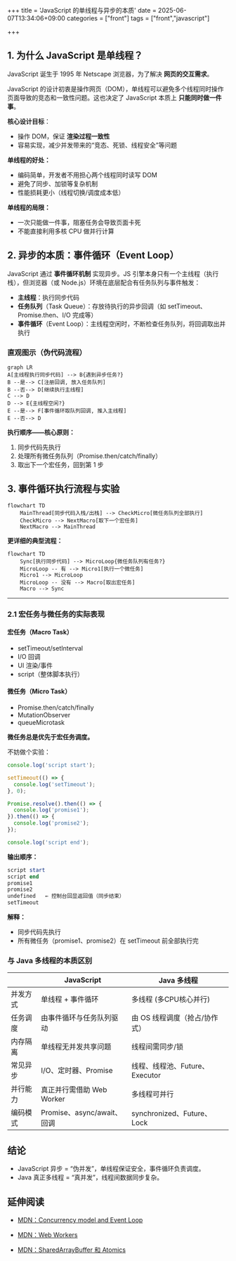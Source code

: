+++
title = 'JavaScript 的单线程与异步的本质'
date = 2025-06-07T13:34:06+09:00
categories = ["front"]
tags = ["front","javascript"]

+++

## 1. 为什么 JavaScript 是单线程？

JavaScript 诞生于 1995 年 Netscape 浏览器，为了解决 **网页的交互需求**。

JavaScript 的设计初衷是操作网页（DOM），单线程可以避免多个线程同时操作页面导致的竞态和一致性问题。这也决定了 JavaScript 本质上 **只能同时做一件事**。

**核心设计目标**：

- 操作 DOM，保证 **渲染过程一致性**
- 容易实现，减少并发带来的“竞态、死锁、线程安全”等问题

**单线程的好处：**

- 编码简单，开发者不用担心两个线程同时读写 DOM
- 避免了同步、加锁等复杂机制
- 性能损耗更小（线程切换/调度成本低）

**单线程的局限：**

- 一次只能做一件事，阻塞任务会导致页面卡死
- 不能直接利用多核 CPU 做并行计算



## 2. 异步的本质：事件循环（Event Loop）

JavaScript 通过 **事件循环机制** 实现异步。JS 引擎本身只有一个主线程（执行栈），但浏览器（或 Node.js）环境在底层配合有任务队列与事件触发：

- **主线程**：执行同步代码
- **任务队列**（Task Queue）：存放待执行的异步回调（如 setTimeout、Promise.then、I/O 完成等）
- **事件循环**（Event Loop）：主线程空闲时，不断检查任务队列，将回调取出并执行

### 直观图示（伪代码流程）

```mermaid
graph LR
A[主线程执行同步代码] --> B{遇到异步任务?}
B --是--> C[注册回调, 放入任务队列]
B --否--> D[继续执行主线程]
C --> D
D --> E{主线程空闲?}
E --是--> F[事件循环取队列回调, 推入主线程]
E --否--> D
```

**执行顺序——核心原则：**

1. 同步代码先执行
2. 处理所有微任务队列（Promise.then/catch/finally）
3. 取出下一个宏任务，回到第 1 步



## 3. 事件循环执行流程与实验

```mermaid
flowchart TD
    MainThread[同步代码入栈/出栈] --> CheckMicro[微任务队列全部执行]
    CheckMicro --> NextMacro[取下一个宏任务]
    NextMacro --> MainThread
```

**更详细的典型流程：**

```mermaid
flowchart TD
    Sync[执行同步代码] --> MicroLoop{微任务队列有任务?}
    MicroLoop -- 有 --> Micro1[执行一个微任务]
    Micro1 --> MicroLoop
    MicroLoop -- 没有 --> Macro[取出宏任务]
    Macro --> Sync
```

------

### 2.1 宏任务与微任务的实际表现

#### 宏任务（Macro Task）

- setTimeout/setInterval
- I/O 回调
- UI 渲染/事件
- script（整体脚本执行）

#### 微任务（Micro Task）

- Promise.then/catch/finally
- MutationObserver
- queueMicrotask

**微任务总是优先于宏任务调度。**

不妨做个实验：

```js
console.log('script start');

setTimeout(() => {
  console.log('setTimeout');
}, 0);

Promise.resolve().then(() => {
  console.log('promise1');
}).then(() => {
  console.log('promise2');
});

console.log('script end');
```

**输出顺序：**

```powershell
script start
script end
promise1
promise2
undefined   ← 控制台回显返回值（同步结束）
setTimeout
```

**解释：**

- 同步代码先执行
- 所有微任务（promise1、promise2）在 setTimeout 前全部执行完



### 与 Java 多线程的本质区别

|          | JavaScript                 | Java 多线程                    |
| -------- | -------------------------- | ------------------------------ |
| 并发方式 | 单线程 + 事件循环          | 多线程 (多CPU核心并行)         |
| 任务调度 | 由事件循环与任务队列驱动   | 由 OS 线程调度（抢占/协作式）  |
| 内存隔离 | 单线程无并发共享问题       | 线程间需同步/锁                |
| 常见异步 | I/O、定时器、Promise       | 线程、线程池、Future、Executor |
| 并行能力 | 真正并行需借助 Web Worker  | 多线程可并行                   |
| 编码模式 | Promise、async/await、回调 | synchronized、Future、Lock     |



## 结论

- JavaScript 异步 = “伪并发”，单线程保证安全，事件循环负责调度。
- Java 真正多线程 = “真并发”，线程间数据同步复杂。



## 延伸阅读

- [MDN：Concurrency model and Event Loop](https://developer.mozilla.org/zh-CN/docs/Web/JavaScript/EventLoop)

- [MDN：Web Workers](https://developer.mozilla.org/zh-CN/docs/Web/API/Web_Workers_API)

- [MDN：SharedArrayBuffer 和 Atomics](https://developer.mozilla.org/zh-CN/docs/Web/JavaScript/Reference/Global_Objects/SharedArrayBuffer)

